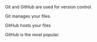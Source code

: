 
Git and GitHub are used for version control.

Git manages your files.

GitHub hosts your files

GitHub is the most popular.
